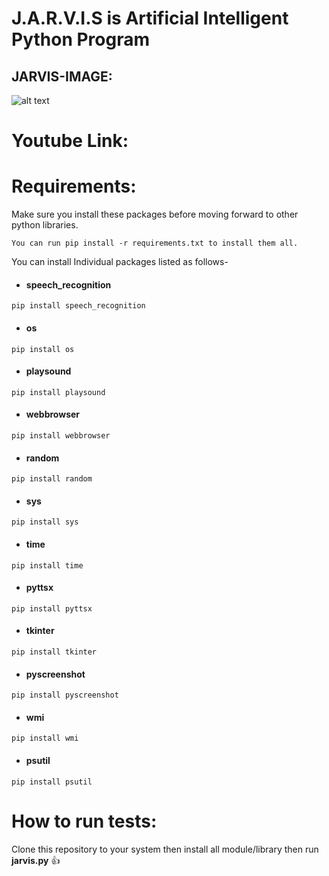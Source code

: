 # J.A.R.V.I.S is Artificial Intelligent Python Program


## JARVIS-IMAGE: 

![alt text](https://github.com/SOUMYARANJANBISWAL/J-A-R-V-I-S/blob/master/JARVIS.png)


# Youtube Link:

# Requirements:
 Make sure you install these packages before moving forward to other python libraries.

 `You can run pip install -r requirements.txt to install them all.`

 You can install Individual packages listed as follows-

  * #### speech_recognition


  `pip install speech_recognition`


  * #### os


  `pip install os`


  * #### playsound


  `pip install playsound`


  * #### webbrowser


  `pip install webbrowser`


  * ####  random


  `pip install random`


  * ####  sys


  `pip install sys`


  * ####  time


  `pip install time`


  * ####  pyttsx


  `pip install pyttsx`


  * ####  tkinter


  `pip install tkinter`


  * #### pyscreenshot


  `pip install pyscreenshot`


  * #### wmi


  `pip install wmi`


  * #### psutil


  `pip install psutil`


# How to run tests:


Clone this repository to your system then install all module/library
then run **jarvis.py**   :+1:
